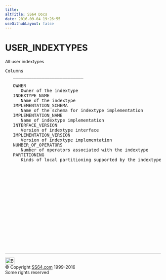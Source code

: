 ```yaml
---
title:
altTitle: SS64 Docs
date: 2016-09-04 19:26:55
useGithubLayout: false
---
```

<!-- #BeginLibraryItem "/Library/head_orad.lbi" --><!-- #EndLibraryItem --><h1>USER_INDEXTYPES </h1><p> All user indextypes </p> 
 
<pre>Columns
   ___________________________
 
   OWNER
      Owner of the indextype
   INDEXTYPE_NAME
      Name of the indextype
   IMPLEMENTATION_SCHEMA
      Name of the schema for indextype implementation
   IMPLEMENTATION_NAME
      Name of indextype implementation
   INTERFACE_VERSION
      Version of indextype interface
   IMPLEMENTATION_VERSION
      Version of indextype implementation
   NUMBER_OF_OPERATORS
      Number of operators associated with the indextype
   PARTITIONING
      Kinds of local partitioning supported by the indextype

</pre><!-- #BeginLibraryItem "/Library/foot_orad.lbi" --><p>
<!-- oracle-footer -->
<ins class="adsbygoogle" style="display:inline-block;width:300px;height:250px" data-ad-client="ca-pub-6140977852749469" data-ad-slot="4275490898"></ins>
<script>
(adsbygoogle = window.adsbygoogle || []).push({});
</script></p>
<hr>
<div id="bl" class="footer"><a href="USER_INDEXTYPES.html#"><img src="../images/top.png" width="30" height="22" alt="Back to the Top"></a></div>
<div id="br" class="footer, tagline">© Copyright <a href="../index.html">SS64.com</a> 1999-2016<br>
Some rights reserved</div>
<!-- #EndLibraryItem -->

